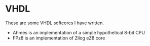 # VHDL
These are some VHDL softcores I have written.

- Ahmes is an implementation of a simple hypothetical 8-bit CPU 
- FPz8 is an implementation of Zilog eZ8 core
